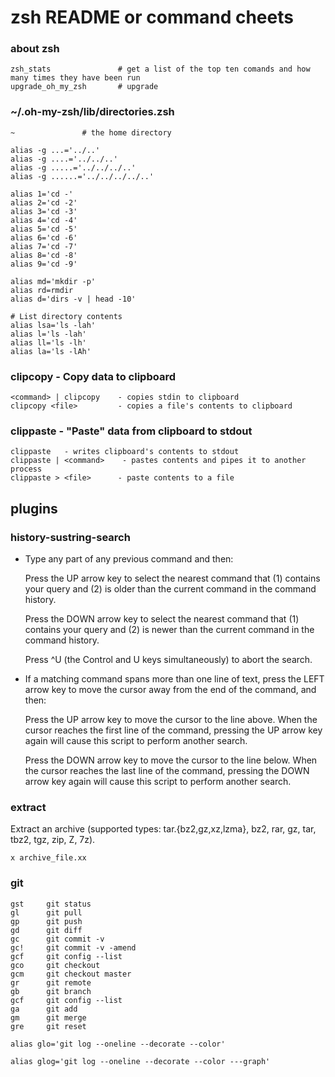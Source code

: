 # zsh README or command cheets

### about zsh
```
zsh_stats               # get a list of the top ten comands and how many times they have been run
upgrade_oh_my_zsh       # upgrade
```
### ~/.oh-my-zsh/lib/directories.zsh ###
```
~               # the home directory

alias -g ...='../..'
alias -g ....='../../..'
alias -g .....='../../../..'
alias -g ......='../../../../..'

alias 1='cd -'
alias 2='cd -2'
alias 3='cd -3'
alias 4='cd -4'
alias 5='cd -5'
alias 6='cd -6'
alias 7='cd -7'
alias 8='cd -8'
alias 9='cd -9'

alias md='mkdir -p'
alias rd=rmdir
alias d='dirs -v | head -10'

# List directory contents
alias lsa='ls -lah'
alias l='ls -lah'
alias ll='ls -lh'
alias la='ls -lAh'
```

### clipcopy - Copy data to clipboard

```
<command> | clipcopy    - copies stdin to clipboard
clipcopy <file>         - copies a file's contents to clipboard
```

### clippaste - "Paste" data from clipboard to stdout

```
clippaste   - writes clipboard's contents to stdout
clippaste | <command>    - pastes contents and pipes it to another process
clippaste > <file>      - paste contents to a file
```


## plugins ##
### history-sustring-search

- Type any part of any previous command and then:

    Press the UP arrow key to select the nearest command that (1) contains your query and (2) is older than the current command in the command history.

    Press the DOWN arrow key to select the nearest command that (1) contains your query and (2) is newer than the current command in the command history.

    Press ^U (the Control and U keys simultaneously) to abort the search.

- If a matching command spans more than one line of text, press the LEFT arrow key to move the cursor away from the end of the command, and then:

    Press the UP arrow key to move the cursor to the line above. When the cursor reaches the first line of the command, pressing the UP arrow key again will cause this script to perform another search.

    Press the DOWN arrow key to move the cursor to the line below. When the cursor reaches the last line of the command, pressing the DOWN arrow key again will cause this script to perform another search.


### extract ###
Extract an archive (supported types: tar.{bz2,gz,xz,lzma}, bz2, rar, gz, tar, tbz2, tgz, zip, Z, 7z).
```
x archive_file.xx
```

### git ###
```
gst     git status
gl      git pull
gp      git push
gd      git diff
gc      git commit -v
gc!     git commit -v -amend
gcf     git config --list
gco     git checkout
gcm     git checkout master
gr      git remote
gb      git branch
gcf     git config --list
ga      git add
gm      git merge
gre     git reset

alias glo='git log --oneline --decorate --color'

alias glog='git log --oneline --decorate --color ---graph'
```

